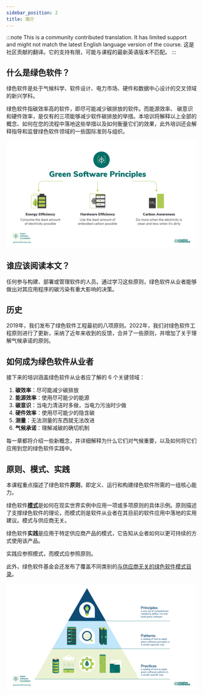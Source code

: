 ```yaml
---
sidebar_position: 2
title: 简介
---
```


:::note
This is a community contributed translation. It has limited support and might not match the latest English language version of the course.
这是社区贡献的翻译。它的支持有限，可能与课程的最新英语版本不匹配。
:::

## 什么是绿色软件？

绿色软件是处于气候科学、软件设计、电力市场、硬件和数据中心设计的交叉领域的新兴学科。

绿色软件指碳效率高的软件，即尽可能减少碳排放的软件。而能源效率、 碳意识和硬件效率，是仅有的三项能够减少软件碳排放的举措。本培训将解释以上全部的概念、如何在您的流程中落地这些举措以及如何衡量它们的效果，此外培训还会解释指导和监督绿色软件领域的一些国际准则与组织。

![alt_text](./images/01_carbon_efficiency.png "image_tooltip")

## 谁应该阅读本文？

任何参与构建、部署或管理软件的人员。通过学习这些原则，绿色软件从业者能够做出对其应用程序的碳污染有重大影响的决策。

## 历史

2019年，我们发布了绿色软件工程最初的八项原则。2022年，我们对绿色软件工程原则进行了更新，采纳了近年来收到的反馈，合并了一些原则，并增加了关于理解气候承诺的原则。

## 如何成为绿色软件从业者

接下来的培训涵盖绿色软件从业者应了解的 6 个关键领域：

1. **碳效率**：尽可能减少碳排放
2. **能源效率**：使用尽可能少的能源
3. **碳意识**：当电力清洁时多做，当电力污浊时少做
4. **硬件效率**：使用尽可能少的隐含碳
5. **测量**：无法测量的东西就无法改进
6. **气候承诺**：理解减碳的确切机制

每一章都将介绍一些新概念，并详细解释为什么它们对气候重要，以及如何将它们应用到您的绿色软件实践中。

## 原则、模式、实践

本课程重点描述了绿色软件**原则**，即定义、运行和构建绿色软件所需的一组核心能力。

绿色软件[**模式**](https://patterns.greensoftware.foundation/)是如何在现实世界实例中应用一项或多项原则的具体示例。原则描述了支撑绿色软件的理论，而模式则是软件从业者在其目前的软件应用中落地的实用建议。模式与供应商无关。

绿色软件**实践**是应用于特定供应商产品的模式，它告知从业者如何以更可持续的方式使用该产品。

实践应参照模式，而模式应参照原则。

此外，绿色软件基金会还发布了覆盖不同类别的[与供应商无关的绿色软件模式目录](https://patterns.greensoftware.foundation/)。
 
![绿色软件原则、模式、实践](./images/GSF_Principles_Patterns_Practices_v2.png "Green Software Principles, Patterns, and Practices")